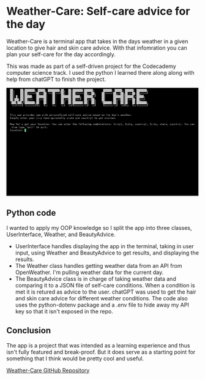 # Weather-Care: Self-care advice for the day
Weather-Care is a terminal app that takes in the days weather in a given location to give hair and skin care advice. With that infomration you can plan your self-care for the day accordingly.

This was made as part of a self-driven project for the Codecademy computer science track. I used the python I learned there along along with help from chatGPT to finish the project.

![alt text](https://github.com/lancerharris/Weather-Care/blob/main/app-in-action.gif "Gif of app in action")

## Python code
I wanted to apply my OOP knowledge so I split the app into three classes, UserInterface, Weather, and BeautyAdvice.
* UserInterface handles displaying the app in the terminal, taking in user input, using Weather and BeautyAdvice to get results, and displaying the results.
* The Weather class handles getting weather data from an API from OpenWeather. I'm pulling weather data for the current day.
* The BeautyAdvice class is in charge of taking weather data and comparing it to a JSON file of self-care conditions. When a condition is met it is retured as advice to the user. chatGPT was used to get the hair and skin care advice for different weather conditions.
The code also uses the python-dotenv package and a .env file to hide away my API key so that it isn't exposed in the repo.

## Conclusion
The app is a project that was intended as a learning experience and thus isn't fully featured and break-proof. But it does serve as a starting point for something that I think would be pretty cool and useful.

[Weather-Care GitHub Repository](https://github.com/lancerharris/Weather-Care)

